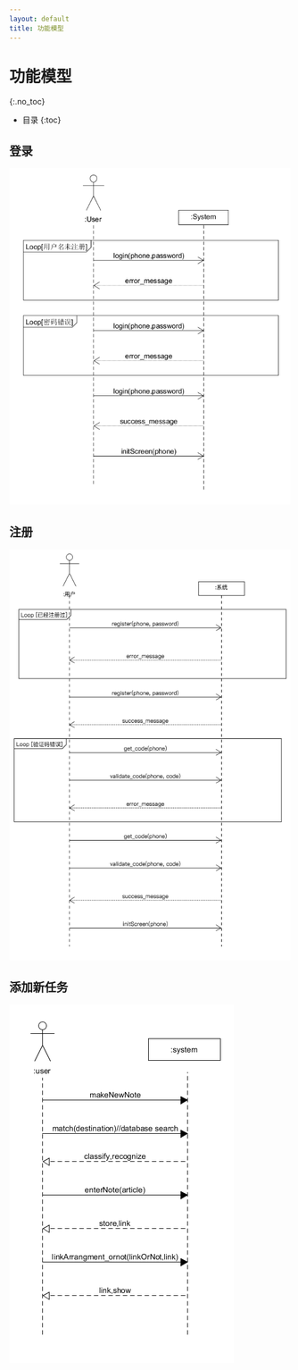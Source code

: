 ```yaml
---
layout: default
title: 功能模型
---
```


# 功能模型
{:.no_toc}

* 目录
{:toc}

## 登录
![](./assets/pics/sequence_15331015.png)

## 注册
![](./assets/pics/sequence_15331019.png)

## 添加新任务
![](./assets/pics/sequence_15331017.png)
